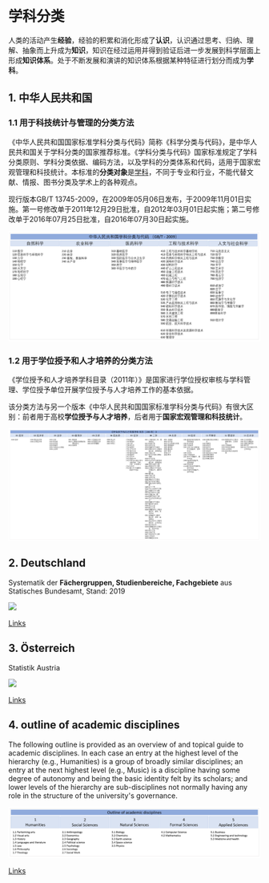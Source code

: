 # 学科分类

人类的活动产生**经验**，经验的积累和消化形成了**认识**，认识通过思考、归纳、理解、抽象而上升成为**知识**，知识在经过运用并得到验证后进一步发展到科学层面上形成**知识体系**。处于不断发展和演讲的知识体系根据某种特征进行划分而成为**学科**。



## 1. 中华人民共和国

### 1.1 用于科技统计与管理的分类方法

《中华人民共和国国家标准学科分类与代码》简称《科学分类与代码》，是中华人民共和国关于学科分类的国家推荐标准。《学科分类与代码》国家标准规定了学科分类原则、学科分类依据、编码方法，以及学科的分类体系和代码，适用于国家宏观管理和科技统计。本标准的**分类对象**是<u>学科</u>，不同于专业和行业，不能代替文献、情报、图书分类及学术上的各种观点。



现行版本GB/T 13745-2009，在2009年05月06日发布，于2009年11月01日实施。第一号修改单于2011年12月29日批准，自2012年03月01日起实施；第二号修改单于2016年07月25日批准，自2016年07月30日起实施。

![](https://raw.githubusercontent.com/didabrother/images/master/img/中国学科分类_GB_T_13745_2009.png)

### 1.2 用于学位授予和人才培养的分类方法

《学位授予和人才培养学科目录（2011年）》是国家进行学位授权审核与学科管理、学位授予单位开展学位授予与人才培养工作的基本依据。

该分类方法与另一个版本《中华人民共和国国家标准学科分类与代码》有很大区别：前者用于高校**学位授予与人才培养**，后者用于**国家宏观管理和科技统计**。

![](https://raw.githubusercontent.com/didabrother/images/master/img/科学分类_学位授予管理目录_2011.PNG)



## 2. Deutschland

Systematik der **Fächergruppen, Studienbereiche, Fachgebiete** aus Statisches Bundesamt, Stand: 2019

![](https://raw.githubusercontent.com/didabrother/images/master/img/Deutschland_F%C3%A4chergruppen_Statistisches_Bundesamt_Stand_2019.png)

[Links](https://www.destatis.de/DE/Methoden/Klassifikationen/Bildung/personal-stellenstatistik.pdf;jsessionid=098C924EC753DEBDACDA779106945CD6.internet8742?__blob=publicationFile)

## 3. Österreich

Statistik Austria

![](https://raw.githubusercontent.com/didabrother/images/master/img/Österreiche_Systematik_der_Wissenschaftszweige.png)

[Links](https://forschung.univie.ac.at/fileadmin/user_upload/d_forschungsservice/Formulare_Info_Stipendien/wiss-disz-201507.pdf)

## 4. outline of academic disciplines

The following outline is provided as an overview of and topical guide to academic disciplines. In each case an entry at the highest level of the hierarchy (e.g., Humanities) is a group of broadly similar disciplines; an entry at the next highest level (e.g., Music) is a discipline having some degree of autonomy and being the basic identity felt by its scholars; and lower levels of the hierarchy are sub-disciplines not normally having any role in the structure of the university's governance.

![](https://raw.githubusercontent.com/didabrother/images/master/img/outlineofacademicdisciplines.png)

[Links](https://en.wikipedia.org/wiki/Outline_of_academic_disciplines)